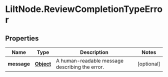 # LiltNode.ReviewCompletionTypeError

## Properties

Name | Type | Description | Notes
------------ | ------------- | ------------- | -------------
**message** | [**Object**](.md) | A human-readable message describing the error. | [optional] 


